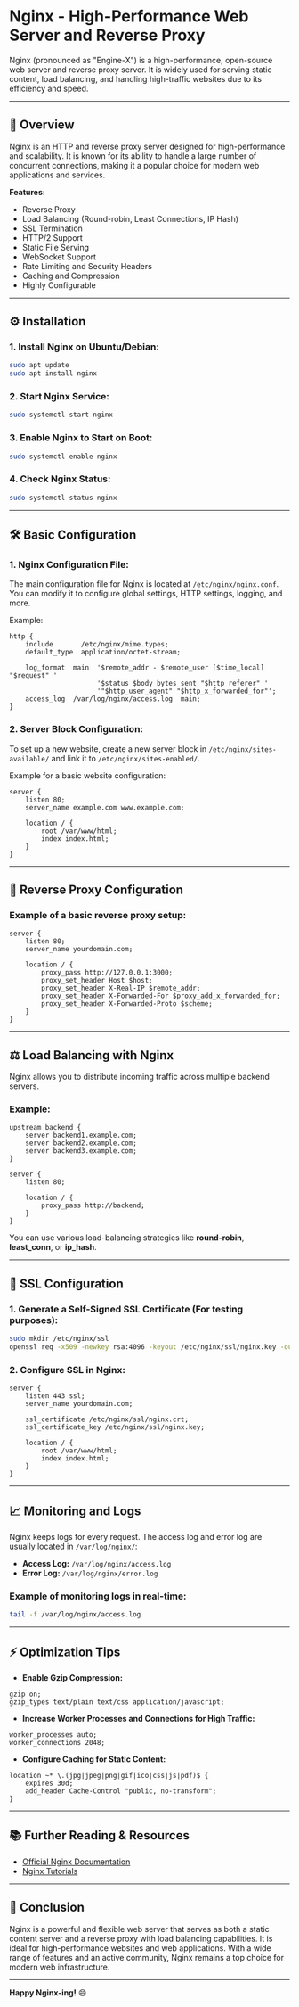
# Nginx - High-Performance Web Server and Reverse Proxy

Nginx (pronounced as "Engine-X") is a high-performance, open-source web server and reverse proxy server. It is widely used for serving static content, load balancing, and handling high-traffic websites due to its efficiency and speed.

---

## 📌 **Overview**
Nginx is an HTTP and reverse proxy server designed for high-performance and scalability. It is known for its ability to handle a large number of concurrent connections, making it a popular choice for modern web applications and services.

**Features:**
- Reverse Proxy
- Load Balancing (Round-robin, Least Connections, IP Hash)
- SSL Termination
- HTTP/2 Support
- Static File Serving
- WebSocket Support
- Rate Limiting and Security Headers
- Caching and Compression
- Highly Configurable

---

## ⚙️ **Installation**

### 1. **Install Nginx on Ubuntu/Debian:**
```bash
sudo apt update
sudo apt install nginx
```

### 2. **Start Nginx Service:**
```bash
sudo systemctl start nginx
```

### 3. **Enable Nginx to Start on Boot:**
```bash
sudo systemctl enable nginx
```

### 4. **Check Nginx Status:**
```bash
sudo systemctl status nginx
```

---

## 🛠️ **Basic Configuration**

### 1. **Nginx Configuration File:**
The main configuration file for Nginx is located at `/etc/nginx/nginx.conf`. You can modify it to configure global settings, HTTP settings, logging, and more.

Example:
```nginx
http {
    include       /etc/nginx/mime.types;
    default_type  application/octet-stream;

    log_format  main  '$remote_addr - $remote_user [$time_local] "$request" '
                      '$status $body_bytes_sent "$http_referer" '
                      '"$http_user_agent" "$http_x_forwarded_for"';
    access_log  /var/log/nginx/access.log  main;
}
```

### 2. **Server Block Configuration:**
To set up a new website, create a new server block in `/etc/nginx/sites-available/` and link it to `/etc/nginx/sites-enabled/`.

Example for a basic website configuration:
```nginx
server {
    listen 80;
    server_name example.com www.example.com;

    location / {
        root /var/www/html;
        index index.html;
    }
}
```

---

## 🔄 **Reverse Proxy Configuration**

### Example of a basic reverse proxy setup:
```nginx
server {
    listen 80;
    server_name yourdomain.com;

    location / {
        proxy_pass http://127.0.0.1:3000;
        proxy_set_header Host $host;
        proxy_set_header X-Real-IP $remote_addr;
        proxy_set_header X-Forwarded-For $proxy_add_x_forwarded_for;
        proxy_set_header X-Forwarded-Proto $scheme;
    }
}
```

---

## ⚖️ **Load Balancing with Nginx**

Nginx allows you to distribute incoming traffic across multiple backend servers.

### Example:
```nginx
upstream backend {
    server backend1.example.com;
    server backend2.example.com;
    server backend3.example.com;
}

server {
    listen 80;

    location / {
        proxy_pass http://backend;
    }
}
```

You can use various load-balancing strategies like **round-robin**, **least_conn**, or **ip_hash**.

---

## 🔐 **SSL Configuration**

### 1. **Generate a Self-Signed SSL Certificate (For testing purposes):**
```bash
sudo mkdir /etc/nginx/ssl
openssl req -x509 -newkey rsa:4096 -keyout /etc/nginx/ssl/nginx.key -out /etc/nginx/ssl/nginx.crt -days 365
```

### 2. **Configure SSL in Nginx:**
```nginx
server {
    listen 443 ssl;
    server_name yourdomain.com;

    ssl_certificate /etc/nginx/ssl/nginx.crt;
    ssl_certificate_key /etc/nginx/ssl/nginx.key;

    location / {
        root /var/www/html;
        index index.html;
    }
}
```

---

## 📈 **Monitoring and Logs**

Nginx keeps logs for every request. The access log and error log are usually located in `/var/log/nginx/`:

- **Access Log:** `/var/log/nginx/access.log`
- **Error Log:** `/var/log/nginx/error.log`

### Example of monitoring logs in real-time:
```bash
tail -f /var/log/nginx/access.log
```

---

## ⚡ **Optimization Tips**

- **Enable Gzip Compression:**
```nginx
gzip on;
gzip_types text/plain text/css application/javascript;
```

- **Increase Worker Processes and Connections for High Traffic:**
```nginx
worker_processes auto;
worker_connections 2048;
```

- **Configure Caching for Static Content:**
```nginx
location ~* \.(jpg|jpeg|png|gif|ico|css|js|pdf)$ {
    expires 30d;
    add_header Cache-Control "public, no-transform";
}
```

---

## 📚 **Further Reading & Resources**

- [Official Nginx Documentation](https://nginx.org/en/docs/)
- [Nginx Tutorials](https://www.digitalocean.com/community/tutorials)

---

## 🚀 **Conclusion**
Nginx is a powerful and flexible web server that serves as both a static content server and a reverse proxy with load balancing capabilities. It is ideal for high-performance websites and web applications. With a wide range of features and an active community, Nginx remains a top choice for modern web infrastructure.

---

**Happy Nginx-ing!** 😄

